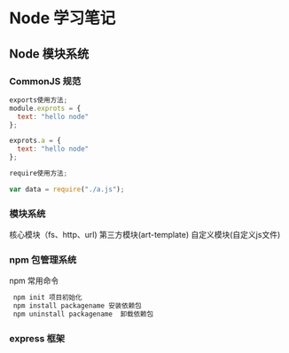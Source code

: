 # Node 学习笔记

## Node 模块系统

### CommonJS 规范

```javascript
exports使用方法;
module.exprots = {
  text: "hello node"
};

exprots.a = {
  text: "hello node"
};

require使用方法;

var data = require("./a.js");
```

### 模块系统

核心模块（fs、http、url) 
第三方模块(art-template)
自定义模块(自定义js文件)

### npm 包管理系统

npm 常用命令

```javascript
 npm init 项目初始化
 npm install packagename 安装依赖包
 npm uninstall packagename  卸载依赖包
```

### express 框架
